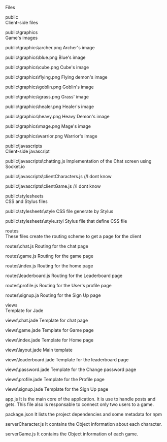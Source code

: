 Files

public\
Client-side files

public\graphics\
Game's images

public\graphics\archer.png
Archer's image

public\graphics\blue.png
Blue's image

public\graphics\cube.png
Cube's image

public\graphics\flying.png
Flying demon's image

public\graphics\goblin.png
Goblin's image

public\graphics\grass.png
Grass' image

public\graphics\healer.png
Healer's image

public\graphics\heavy.png
Heavy Demon's image

public\graphics\mage.png
Mage's image

public\graphics\warrior.png
Warrior's image

public\javascripts\
Client-side javascript

public\javascripts\chatting.js
Implementation of the Chat screen using Socket.io

public\javascripts\clientCharacters.js
//I dont know

public\javascripts\clientGame.js
//I dont know

public\stylesheets\
CSS and Stylus files

public\stylesheets\style
CSS file generate by Stylus

public\stylesheets\style.styl
Stylus file that define CSS file

routes\
These files create the routing scheme to get a page for the client

routes\chat.js
Routing for the chat page
 
routes\game.js
Routing for the game page

routes\index.js
Routing for the home page

routes\leaderboard.js
Routing for the Leaderboard page

routes\profile.js
Routing for the User's profile page

routes\signup.ja
Routing for the Sign Up page

views\
Template for Jade

views\chat.jade
Template for chat page

views\game.jade
Template for Game page

views\index.jade
Template for Home page

views\layout.jade
Main template

views\leaderboard.jade
Template for the leaderboard page

views\password.jade
Template for the Change password page

views\profile.jade
Template for the Profile page

views\signup.jade
Template for the Sign Up page

app.js
It is the main core of the application. It is use to handle posts and gets.
This file also is responsable to connect only two users to a game.

package.json
It lists the project dependencies and some metadata for npm

serverCharacter.js
It contains the Object information about each character.
 
serverGame.js
It contains the Object information of each game.